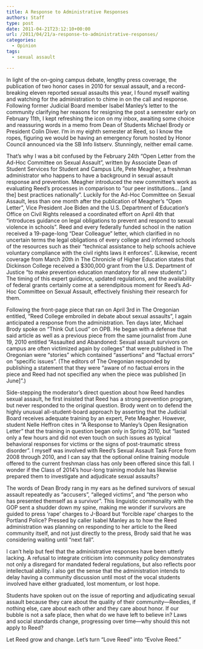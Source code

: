 ```yaml
---
title: A Response to Administrative Responses
authors: Staff
type: post
date: 2011-04-21T23:12:10+00:00
url: /2011/04/21/a-response-to-administrative-responses/
categories:
  - Opinion
tags:
  - sexual assault

---
```

In light of the on-going campus debate, lengthy press coverage, the publication of two honor cases in 2010 for sexual assault, and a record-breaking eleven reported sexual assaults this year, I found myself waiting and watching for the administration to chime in on the call and response. Following former Judicial Board member Isabel Manley’s letter to the community clarifying her reasons for resigning the post a semester early on February 11th, I kept refreshing the icon on my inbox, awaiting some choice and reassuring words in a memo from Dean of Students Michael Brody or President Colin Diver. I’m in my eighth semester at Reed, so I know the ropes, figuring we would be having an emergency forum hosted by Honor Council announced via the SB Info listserv. Stunningly, neither email came.

That’s why I was a bit confused by the February 24th “Open Letter from the Ad-Hoc Committee on Sexual Assault”, written by Associate Dean of Student Services for Student and Campus Life, Pete Meagher, a freshman administrator who happens to have a background in sexual assault response and prevention. Meagher introduced the new committee’s work as evaluating Reed’s processes in comparison to “our peer institutions… [and the] best practices nationally”. Luckily for the Ad-Hoc Committee on Sexual Assault, less than one month after the publication of Meagher’s “Open Letter”, Vice President Joe Biden and the U.S. Department of Education’s Office on Civil Rights released a coordinated effort on April 4th that “introduces guidance on legal obligations to prevent and respond to sexual violence in schools”. Reed and every federally funded school in the nation received a 19-page-long “Dear Colleague” letter, which clarified in no uncertain terms the legal obligations of every college and informed schools of the resources such as their “technical assistance to help schools achieve voluntary compliance with the civil rights laws it enforces”. (Likewise, recent coverage from March 20th in The Chronicle of Higher Education states that Dickinson College received a $300,000 grant from the U.S. Department of Justice “to make prevention education mandatory for all new students”.) The timing of this expert guidance, updated regulations, and the availability of federal grants certainly come at a serendipitous moment for Reed’s Ad-Hoc Committee on Sexual Assault, effectively finishing their research for them.

Following the front-page piece that ran on April 3rd in The Oregonian entitled, “Reed College embroiled in debate about sexual assaults”, I again anticipated a response from the administration. Ten days later, Michael Brody spoke on “Think Out Loud” on OPB. He began with a defense that said article as well as a previous piece from the same journalist from June 19, 2010 entitled “Assaulted and Abandoned: Sexual assault survivors on campus are often victimized again by colleges” that were published in The Oregonian were “stories” which contained “assertions” and “factual errors” on “specific issues”. (The editors of The Oregonian responded by publishing a statement that they were “aware of no factual errors in the piece and Reed had not specified any when the piece was published [in June]”.)

Side-stepping the moderator’s direct question about how Reed handles sexual assault, he first insisted that Reed has a strong prevention program, but never responded to the original question. Brody went on to defend the highly unusual all-student-board approach by asserting that the Judicial Board receives adequate training by an expert, Pete Meagher. However, student Nelle Heffron cites in “A Response to Manley’s Open Resignation Letter” that the training in question began only in Spring 2010, but “lasted only a few hours and did not even touch on such issues as typical behavioral responses for victims or the signs of post-traumatic stress disorder”. I myself was involved with Reed’s Sexual Assault Task Force from 2008 through 2010, and I can say that the optional online training module offered to the current freshman class has only been offered since this fall. I wonder if the Class of 2014’s hour-long training module has likewise prepared them to investigate and adjudicate sexual assaults?

The words of Dean Brody rang in my ears as he defined survivors of sexual assault repeatedly as “accusers”, “alleged victims”, and “the person who has presented themself as a survivor”. This linguistic commonality with the GOP sent a shudder down my spine, making me wonder if survivors are guided to press ‘rape’ charges to J-Board but ‘forcible rape’ charges to the Portland Police? Pressed by caller Isabel Manley as to how the Reed administration was planning on responding to her article to the Reed community itself, and not just directly to the press, Brody said that he was considering waiting until “next fall”.

I can’t help but feel that the administrative responses have been utterly lacking. A refusal to integrate criticism into community policy demonstrates not only a disregard for mandated federal regulations, but also reflects poor intellectual ability. I also get the sense that the administration intends to delay having a community discussion until most of the vocal students involved have either graduated, lost momentum, or lost hope.

Students have spoken out on the issue of reporting and adjudicating sexual assault because they care about the quality of their community—Reedies, if nothing else, care about each other and they care about honor. If our bubble is not a safe place, then what do we have left to believe in? Laws and social standards change, progressing over time—why should this not apply to Reed?

Let Reed grow and change. Let’s turn “Love Reed” into “Evolve Reed.”